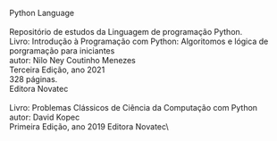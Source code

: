 Python Language\
\
Repositório de estudos da Linguagem de programação Python.\
Livro: Introdução à Programação com Python: Algoritomos e lógica de porgramação para iniciantes\
autor: Nilo Ney Coutinho Menezes\
Terceira Edição, ano 2021\
328 páginas.\
Editora Novatec\
\
Livro: Problemas Clássicos de Ciência da Computação com Python\
autor: David Kopec\
Primeira Edição, ano 2019
Editora Novatec\
